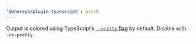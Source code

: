 ```yaml
---
'@onerepo/plugin-typescript': patch
---
```


Output is colored using TypeScript’s [`--pretty` flag](https://www.typescriptlang.org/tsconfig/#pretty) by default. Disable with `--no-pretty`.
